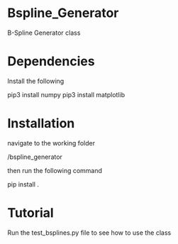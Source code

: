 # Bspline_Generator
B-Spline Generator class

# Dependencies
Install the following

pip3 install numpy
pip3 install matplotlib

# Installation 
navigate to the working folder

/bspline_generator

then run the following command

pip install .

# Tutorial
Run the test_bsplines.py file to see how to use the class
